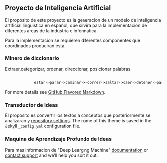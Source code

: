 ## Proyecto de Inteligencia Artificial

El proposito de este proyecto es la generacion de un modelo de inteligencia artificial linguistica en español, que sirvira para la implementacion de diferentes areas de la industria e informatica. 

Para la implementacion se requieren diferentes componentes que coordinados produciran esta.


### Minero de diccionario

Extraer,categorizar, ordenar, direccionar, posicionar palabras. 

```markdown

             estar->parar->caminar->-correr->saltar->caer->detener->parar


```

For more details see [GitHub Flavored Markdown](https://guides.github.com/features/mastering-markdown/).

### Transductor de Ideas

El proposito es convertir los textos a conceptos que posteriormente se analizaran y  [repository settings](https://github.com/orionworkflow/orionworkflow.github.io/settings). The name of this theme is saved in the Jekyll `_config.yml` configuration file.

### Maquina de Aprendizaje Profundo de Ideas

Para mas informacion de "Deep Learging Machine" [documentation](https://help.github.com/categories/github-pages-basics/) or [contact support](https://github.com/contact) and we’ll help you sort it out.
